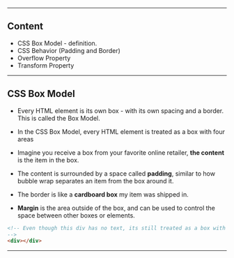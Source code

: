 <hr>

## Content

- CSS Box Model - definition.
- CSS Behavior (Padding and Border)
- Overflow Property
- Transform Property

<hr>


## CSS Box Model

- Every HTML element is its own box - with its own spacing and a border. This is called the Box Model.

- In the CSS Box Model, every HTML element is treated as a box with four areas

- Imagine you receive a box from your favorite online retailer, **the content** is the item in the box.

- The content is surrounded by a space called **padding**, similar to how bubble wrap separates an item from the box around it.

- The border is like a **cardboard box** my item was shipped in.

- **Margin** is the area outside of the box, and can be used to control the space between other boxes or elements.

```html
<!-- Even though this div has no text, its still treated as a box with content 
-->
<div></div>
```

<hr>


